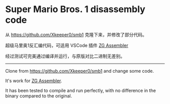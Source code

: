 # Super Mario Bros. 1 disassembly code

从 https://github.com/Xkeeper0/smb1 克隆下来，并修改了部分代码。

超级马里奥1反汇编代码，可适用 VSCode 插件 [ZG Assembler](https://marketplace.visualstudio.com/items?itemName=ZENG-GE.zg-assembler)

经过测试可完美通过编译并运行，与原版对比二进制无差别。

---

Clone from https://github.com/Xkeeper0/smb1 and change some code.

It's work for [ZG Assembler](https://marketplace.visualstudio.com/items?itemName=ZENG-GE.zg-assembler).

It has been tested to compile and run perfectly, with no difference in the binary compared to the original.